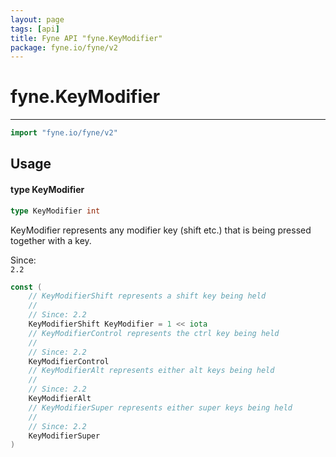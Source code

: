 ```yaml
---
layout: page
tags: [api]
title: Fyne API "fyne.KeyModifier"
package: fyne.io/fyne/v2
---
```


# fyne.KeyModifier
---
```go
import "fyne.io/fyne/v2"
```

## Usage

#### type KeyModifier

```go
type KeyModifier int
```

KeyModifier represents any modifier key (shift etc.) that is being pressed together with a key.


<div class="since">Since: <code>
2.2</code></div>

```go
const (
	// KeyModifierShift represents a shift key being held
	//
	// Since: 2.2
	KeyModifierShift KeyModifier = 1 << iota
	// KeyModifierControl represents the ctrl key being held
	//
	// Since: 2.2
	KeyModifierControl
	// KeyModifierAlt represents either alt keys being held
	//
	// Since: 2.2
	KeyModifierAlt
	// KeyModifierSuper represents either super keys being held
	//
	// Since: 2.2
	KeyModifierSuper
)
```
